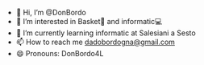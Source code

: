 - 👋 Hi, I’m @DonBordo
- 👀 I’m interested in Basket🏀 and informatic💻
- 🌱 I’m currently learning informatic at Salesiani a Sesto
- 📫 How to reach me dadobordogna@gmail.com
- 😄 Pronouns: DonBordo4L

<!---
DonBordo/DonBordo is a ✨ special ✨ repository because its `README.md` (this file) appears on your GitHub profile.
You can click the Preview link to take a look at your changes.
--->
